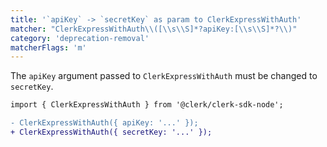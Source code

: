 ```yaml
---
title: '`apiKey` -> `secretKey` as param to ClerkExpressWithAuth'
matcher: "ClerkExpressWithAuth\\([\\s\\S]*?apiKey:[\\s\\S]*?\\)"
category: 'deprecation-removal'
matcherFlags: 'm'
---
```


The `apiKey` argument passed to `ClerkExpressWithAuth` must be changed to `secretKey`.

```diff
import { ClerkExpressWithAuth } from '@clerk/clerk-sdk-node';

- ClerkExpressWithAuth({ apiKey: '...' });
+ ClerkExpressWithAuth({ secretKey: '...' });
```
